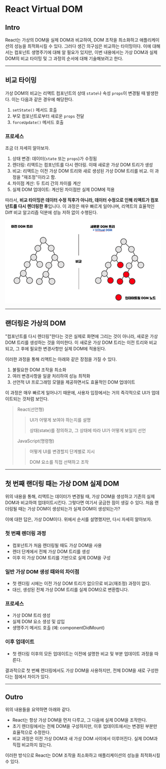 # React Virtual DOM

## Intro

React는 가상의 DOM을 실제 DOM과 비교하여, DOM 조작을 최소화하고 애플리케이션의 성능을 최적화시킬 수 있다. 그러다 생긴 의구심은 비교하는 타이밍이다. 이에 대해서는 컴포넌트 생명주기에 대해 알 필요가 있지만, 이번 내용에서는 가상 DOM과 실제 DOM의 비교 타이밍 및 그 과정의 순서에 대해 기술해보려고 한다.

---

## 비교 타이밍

가상 DOM의 비교는 리액트 컴포넌트의 상태 `state`나 속성 `props`이 변경될 때 발생한다. 이는 다음과 같은 경우에 해당한다.

1. `setState()` 메서드 호출
2. 부모 컴포넌트로부터 새로운 `props` 전달
3. `forceUpdate()` 메서드 호출

### 프로세스

조금 더 자세히 알아보자.

1. 상태 변경: 데이터(`state` 또는 `props`)가 수정됨
2. 렌더링: 리액트는 컴포넌트를 다시 렌더링. 이때 새로운 가상 DOM 트리가 생성
3. 비교: 리액트는 이전 가상 DOM 트리와 새로 생성된 가상 DOM 트리를 비교. 이 과정을 "재조정"이라고 함.
4. 차이점 계산: 두 트리 간의 차이를 계산
5. 실제 DOM 업데이트: 계산된 차이점만 실제 DOM에 적용

따라서, **비교 타이밍은 데이터 수정 직후가 아니라, 데이터 수정으로 인해 리액트가 컴포넌트를 다시 렌더링한 후**입니다. 이 과정은 매우 빠르게 일어나며, 리액트의 효율적인 Diff 비교 알고리즘 덕분에 성능 저하 없이 수행된다.

![virtual DOM](image.png)

---

## 랜더링은 가상의 DOM

"컴포넌트를 다시 렌더링"한다는 것은 실제로 화면에 그리는 것이 아니라, 새로운 가상 DOM 트리를 생성하는 것을 의미한다. 이 새로운 가상 DOM 트리는 이전 트리와 비교되고, 그 후에 필요한 변경사항만 실제 DOM에 적용된다.

이러한 과정을 통해 리액트는 아래와 같은 장점을 가질 수 있다.

1. 불필요한 DOM 조작을 최소화
2. 여러 변경사항을 일괄 처리하여 성능 최적화
3. 선언적 UI 프로그래밍 모델을 제공하면서도 효율적인 DOM 업데이트

이 과정은 매우 빠르게 일어나기 때문에, 사용자 입장에서는 거의 즉각적으로 UI가 업데이트되는 것처럼 보인다.

> React(선언형)
>
> > UI가 어떻게 보여야 하는지를 설명
> >
> > 상태(state)를 정의하고, 그 상태에 따라 UI가 어떻게 보일지 선언
>
> JavaScript(명령형)
>
> > 어떻게 UI를 변경할지 단계별로 지시
> >
> > DOM 요소를 직접 선택하고 조작

---

## 첫 번째 랜더링 때는 가상 DOM 실제 DOM

위의 내용을 통해, 리액트는 데이터가 변경될 때, 가상 DOM을 생성하고 기존의 실제 DOM과 비교하여 업데이트시킨다. 그렇다면 여기서 궁금한 점이 생길 수 있다. 처음 랜더링될 때는 가상 DOM이 생성되는가 실제 DOM이 생성되는가?

이에 대한 답은, 가상 DOM이다. 위에서 순서를 설명했지만, 다시 자세히 알아보자.

### 첫 번째 렌더링 과정

- 컴포넌트가 처음 렌더링될 때도 가상 DOM을 사용
- 렌더 단계에서 전체 가상 DOM 트리를 생성
- 이후 이 가상 DOM 트리를 기반으로 실제 DOM을 구성

### 일반 가상 DOM 생성 때와의 차이점

- 첫 렌더링 시에는 이전 가상 DOM 트리가 없으므로 비교(재조정) 과정이 없다.
- 대신, 생성된 전체 가상 DOM 트리를 실제 DOM으로 변환합니다.

### 프로세스

- 가상 DOM 트리 생성
- 실제 DOM 요소 생성 및 삽입
- 생명주기 메서드 호출 (예: componentDidMount)

### 이후 업데이트

- 첫 렌더링 이후의 모든 업데이트는 이전에 설명한 비교 및 부분 업데이트 과정을 따른다.

결과적으로 첫 번째 렌더링에서도 가상 DOM을 사용하지만, 전체 DOM을 새로 구성한다는 점에서 차이가 있다.

---

## Outro

위의 내용들을 요약하면 아래와 같다.

- React는 항상 가상 DOM을 먼저 다루고, 그 다음에 실제 DOM을 조작한다.
- 초기 렌더링에서는 전체 DOM을 구성하지만, 이후 업데이트에서는 변경된 부분만 효율적으로 수정한다.
- 비교 과정은 이전 가상 DOM과 새 가상 DOM 사이에서 이루어진다. 실제 DOM과 직접 비교하지 않는다.

이러한 방식으로 React는 DOM 조작을 최소화하고 애플리케이션의 성능을 최적화시킬 수 있다.
